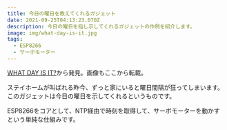 ```yaml
---
title: 今日の曜日を教えてくれるガジェット
date: 2021-09-25T04:13:23.070Z
description: 今日の曜日を指し示してくれるガジェットの作例を紹介します。
image: img/what-day-is-it.jpg
tags:
  - ESP8266
  - サーボモーター
---
```

[WHAT DAY IS IT?](https://hackaday.com/2020/04/08/what-day-is-it/)から発見。画像もここから転載。

ステイホームが叫ばれる昨今、ずっと家にいると曜日間隔が狂ってしまいます。
このガジェットは今日の曜日を示してくれるというものです。

ESP8266をコアとして、NTP経由で時刻を取得して、サーボモーターを動かすという単純な仕組みです。